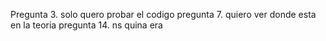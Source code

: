 Pregunta 3. solo quero probar el codigo
pregunta 7. quiero ver donde esta en la teoria
pregunta 14. ns quina era